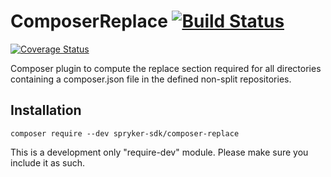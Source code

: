 # ComposerReplace [![Build Status](https://travis-ci.org/spryker-sdk/composer-replace.svg)](https://travis-ci.org/spryker-sdk/composer-replace)
[![Coverage Status](https://coveralls.io/repos/github/spryker-sdk/composer-replace/badge.svg)](https://coveralls.io/github/spryker-sdk/composer-replace)

Composer plugin to compute the replace section required for all directories containing a composer.json file in the defined non-split repositories.

## Installation

```
composer require --dev spryker-sdk/composer-replace
```

This is a development only "require-dev" module. Please make sure you include it as such.
